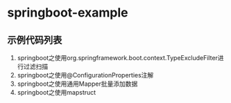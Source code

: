 # springboot-example  #

## 示例代码列表 ##

1. springboot之使用org.springframework.boot.context.TypeExcludeFilter进行过滤扫描
2. springboot之使用@ConfigurationProperties注解
3. springboot之使用通用Mapper批量添加数据
4. springboot之使用mapstruct